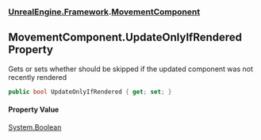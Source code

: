 ### [UnrealEngine.Framework](./UnrealEngine-Framework.md 'UnrealEngine.Framework').[MovementComponent](./MovementComponent.md 'UnrealEngine.Framework.MovementComponent')
## MovementComponent.UpdateOnlyIfRendered Property
Gets or sets whether should be skipped if the updated component was not recently rendered  
```csharp
public bool UpdateOnlyIfRendered { get; set; }
```
#### Property Value
[System.Boolean](https://docs.microsoft.com/en-us/dotnet/api/System.Boolean 'System.Boolean')  
